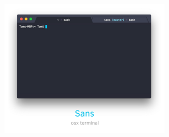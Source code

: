 [![sans](hero.png)](https://github.com/gonstr/sans/releases/download/v0.0.0/Sans-darwin-x64-0.0.0.zip)

